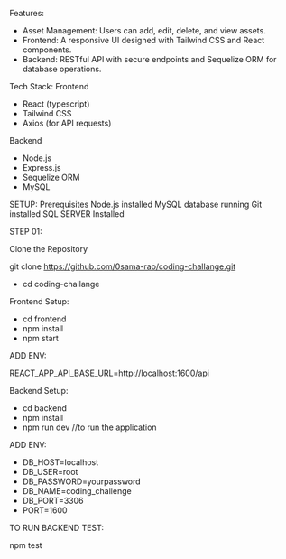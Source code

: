 Features:
- Asset Management: Users can add, edit, delete, and view assets.
- Frontend: A responsive UI designed with Tailwind CSS and React components.
- Backend: RESTful API with secure endpoints and Sequelize ORM for database operations.

Tech Stack:
Frontend
- React (typescript)
- Tailwind CSS
- Axios (for API requests)

Backend
- Node.js
- Express.js
- Sequelize ORM
- MySQL

SETUP:
Prerequisites
    Node.js installed
    MySQL database running
    Git installed
    SQL SERVER Installed
    
STEP 01:

Clone the Repository

git clone https://github.com/0sama-rao/coding-challange.git
- cd coding-challange

Frontend Setup:
- cd frontend
- npm install
- npm start

ADD ENV:

REACT_APP_API_BASE_URL=http://localhost:1600/api

Backend Setup:
- cd backend
- npm install
- npm run dev         //to run the application

ADD ENV:

- DB_HOST=localhost
- DB_USER=root
- DB_PASSWORD=yourpassword
- DB_NAME=coding_challenge
- DB_PORT=3306
- PORT=1600

TO RUN BACKEND TEST:

npm test
